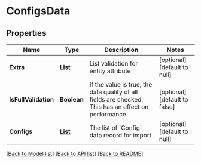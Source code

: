 # ConfigsData
## Properties

| Name | Type | Description | Notes |
|------------ | ------------- | ------------- | -------------|
| **Extra** | [**List**](ListValidation.md) | List validation for entity attribute | [optional] [default to null] |
| **IsFullValidation** | **Boolean** | If the value is true, the data quality of all fields are checked. This has an effect on performance. | [optional] [default to false] |
| **Configs** | [**List**](ConfigText.md) | The list of &#x60;Config&#x60; data record for import | [optional] [default to null] |

[[Back to Model list]](../README.md#documentation-for-models) [[Back to API list]](../README.md#documentation-for-api-endpoints) [[Back to README]](../README.md)

